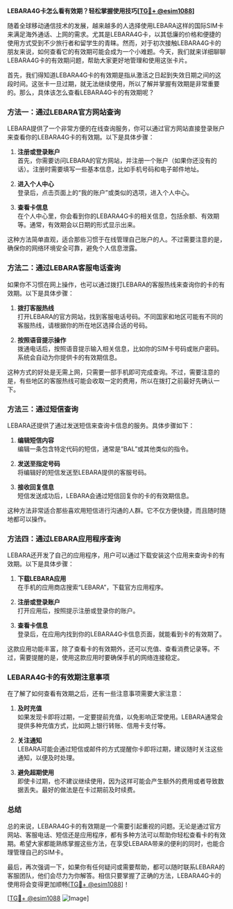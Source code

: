 **LEBARA4G卡怎么看有效期？轻松掌握使用技巧[[TG💪+ @esim1088](https://t.me/s/esim1088)]**

随着全球移动通信技术的发展，越来越多的人选择使用LEBARA这样的国际SIM卡来满足海外通话、上网的需求。尤其是LEBARA4G卡，以其低廉的价格和便捷的使用方式受到不少旅行者和留学生的青睐。然而，对于初次接触LEBARA4G卡的朋友来说，如何查看它的有效期可能会成为一个小难题。今天，我们就来详细聊聊LEBARA4G卡的有效期问题，帮助大家更好地管理和使用这张卡片。

首先，我们得知道LEBARA4G卡的有效期是指从激活之日起到失效日期之间的这段时间。这张卡一旦过期，就无法继续使用，所以了解并掌握有效期是非常重要的。那么，具体该怎么查看LEBARA4G卡的有效期呢？

### 方法一：通过LEBARA官方网站查询

LEBARA提供了一个非常方便的在线查询服务，你可以通过官方网站直接登录账户来查看你的LEBARA4G卡的有效期。以下是具体步骤：

1. **注册或登录账户**  
   首先，你需要访问LEBARA的官方网站，并注册一个账户（如果你还没有的话）。注册时需要填写一些基本信息，比如手机号码和电子邮件地址。

2. **进入个人中心**  
   登录后，点击页面上的“我的账户”或类似的选项，进入个人中心。

3. **查看卡信息**  
   在个人中心里，你会看到你的LEBARA4G卡的相关信息，包括余额、有效期等。通常，有效期会以日期的形式显示出来。

这种方法简单直观，适合那些习惯于在线管理自己账户的人。不过需要注意的是，确保你的网络环境安全可靠，避免个人信息泄露。

### 方法二：通过LEBARA客服电话查询

如果你不习惯在网上操作，也可以通过拨打LEBARA的客服热线来查询你的卡的有效期。以下是具体步骤：

1. **拨打客服热线**  
   打开LEBARA的官方网站，找到客服电话号码。不同国家和地区可能有不同的客服热线，请根据你的所在地区选择合适的号码。

2. **按照语音提示操作**  
   拨通电话后，按照语音提示输入相关信息，比如你的SIM卡号码或账户密码。系统会自动为你提供卡的有效期信息。

这种方式的好处是无需上网，只需要一部手机即可完成查询。不过，需要注意的是，有些地区的客服热线可能会收取一定的费用，所以在拨打之前最好先确认一下。

### 方法三：通过短信查询

LEBARA还提供了通过发送短信来查询卡信息的服务。具体步骤如下：

1. **编辑短信内容**  
   编辑一条包含特定代码的短信，通常是“BAL”或其他类似的指令。

2. **发送至指定号码**  
   将编辑好的短信发送至LEBARA提供的客服号码。

3. **接收回复信息**  
   短信发送成功后，LEBARA会通过短信回复你的卡的有效期信息。

这种方法非常适合那些喜欢用短信进行沟通的人群。它不仅方便快捷，而且随时随地都可以操作。

### 方法四：通过LEBARA应用程序查询

LEBARA还开发了自己的应用程序，用户可以通过下载安装这个应用来查询卡的有效期。以下是具体步骤：

1. **下载LEBARA应用**  
   在手机的应用商店搜索“LEBARA”，下载官方应用程序。

2. **注册或登录账户**  
   打开应用后，按照提示注册或登录你的账户。

3. **查看卡信息**  
   登录后，在应用内找到你的LEBARA4G卡信息页面，就能看到卡的有效期了。

这款应用功能丰富，除了查看卡的有效期外，还可以充值、查看消费记录等。不过，需要提醒的是，使用这款应用时要确保手机的网络连接稳定。

### LEBARA4G卡的有效期注意事项

在了解了如何查看有效期之后，还有一些注意事项需要大家注意：

1. **及时充值**  
   如果发现卡即将过期，一定要提前充值，以免影响正常使用。LEBARA通常会提供多种充值方式，比如网上银行转账、信用卡支付等。

2. **关注通知**  
   LEBARA可能会通过短信或邮件的方式提醒你卡即将过期，建议随时关注这些通知，以便及时处理。

3. **避免超期使用**  
   即使卡过期，也不建议继续使用，因为这样可能会产生额外的费用或者导致数据丢失。最好的做法是在卡过期前及时续费。

### 总结

总的来说，LEBARA4G卡的有效期是一个需要引起重视的问题。无论是通过官方网站、客服电话、短信还是应用程序，都有多种方法可以帮助你轻松查看卡的有效期。希望大家都能熟练掌握这些方法，在享受LEBARA带来的便利的同时，也能合理管理自己的SIM卡。

最后，再次强调一下，如果你有任何疑问或需要帮助，都可以随时联系LEBARA的客服团队，他们会尽力为你解答。相信只要掌握了正确的方法，LEBARA4G卡的使用将会变得更加顺畅[[TG💪+ @esim1088](https://t.me/s/esim1088)]！

[[TG💪+ @esim1088](https://t.me/s/esim1088) ![Image](https://i.postimg.cc/4NQfJmqS/Snipaste-2025-05-13-00-14-12.png)]